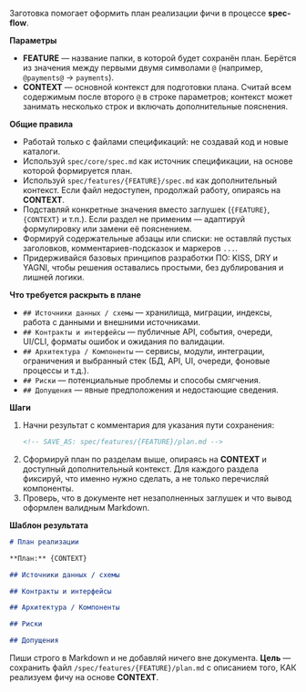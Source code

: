 <!-- spec-flow: план реализации -->

Заготовка помогает оформить план реализации фичи в процессе **spec-flow**.

**Параметры**

- **FEATURE** — название папки, в которой будет сохранён план. Берётся из значения между первыми двумя символами `@` (например, `@payments@` → `payments`).
- **CONTEXT** — основной контекст для подготовки плана. Считай всем содержимым после второго `@` в строке параметров; контекст может занимать несколько строк и включать дополнительные пояснения.

**Общие правила**

- Работай только с файлами спецификаций: не создавай код и новые каталоги.
- Используй `spec/core/spec.md` как источник спецификации, на основе которой формируется план.
- Используй `spec/features/{FEATURE}/spec.md` как дополнительный контекст. Если файл недоступен, продолжай работу, опираясь на **CONTEXT**.
- Подставляй конкретные значения вместо заглушек (`{FEATURE}`, `{CONTEXT}` и т.п.). Если раздел не применим — адаптируй формулировку или замени её пояснением.
- Формируй содержательные абзацы или списки: не оставляй пустых заголовков, комментариев-подсказок и маркеров `...`.
- Придерживайся базовых принципов разработки ПО: KISS, DRY и YAGNI, чтобы решения оставались простыми, без дублирования и лишней логики.

**Что требуется раскрыть в плане**

- `## Источники данных / схемы` — хранилища, миграции, индексы, работа с данными и внешними источниками.
- `## Контракты и интерфейсы` — публичные API, события, очереди, UI/CLI, форматы ошибок и ожидания по валидации.
- `## Архитектура / Компоненты` — сервисы, модули, интеграции, ограничения и выбранный стек (БД, API, UI, очереди, фоновые процессы и т.д.).
- `## Риски` — потенциальные проблемы и способы смягчения.
- `## Допущения` — явные предположения и недостающие сведения.

**Шаги**

1. Начни результат с комментария для указания пути сохранения:
   ```md
   <!-- SAVE_AS: spec/features/{FEATURE}/plan.md -->
   ```
2. Сформируй план по разделам выше, опираясь на **CONTEXT** и доступный дополнительный контекст. Для каждого раздела фиксируй, что именно нужно сделать, а не только перечисляй компоненты.
3. Проверь, что в документе нет незаполненных заглушек и что вывод оформлен валидным Markdown.

**Шаблон результата**

```md
# План реализации

**План:** {CONTEXT}

## Источники данных / схемы

## Контракты и интерфейсы

## Архитектура / Компоненты

## Риски

## Допущения
```

Пиши строго в Markdown и не добавляй ничего вне документа. **Цель** — сохранить файл `/spec/features/{FEATURE}/plan.md` с описанием того, КАК реализуем фичу на основе **CONTEXT**.
